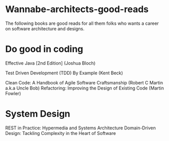# Wannabe-architects-good-reads
The following books are good reads for all them folks who wants a career on software architecture and designs.

# Do good in coding 
Effective Java [2nd Edition] (Joshua Bloch)

Test Driven Development (TDD) By Example (Kent Beck)

Clean Code: A Handbook of Agile Software Craftsmanship (Robert C Martin a.k.a Uncle Bob)
Refactoring: Improving the Design of Existing Code (Martin Fowler)

# System Design 
REST in Practice: Hypermedia and Systems Architecture
Domain-Driven Design: Tackling Complexity in the Heart of Software
